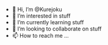 - 👋 Hi, I’m @Kurejoku
- 👀 I’m interested in stuff
- 🌱 I’m currently learning stuff
- 💞️ I’m looking to collaborate on stuff
- 📫 How to reach me ...

<!---
Kurejoku/Kurejoku is a ✨ special ✨ repository because its `README.md` (this file) appears on your GitHub profile.
You can click the Preview link to take a look at your changes.
--->
